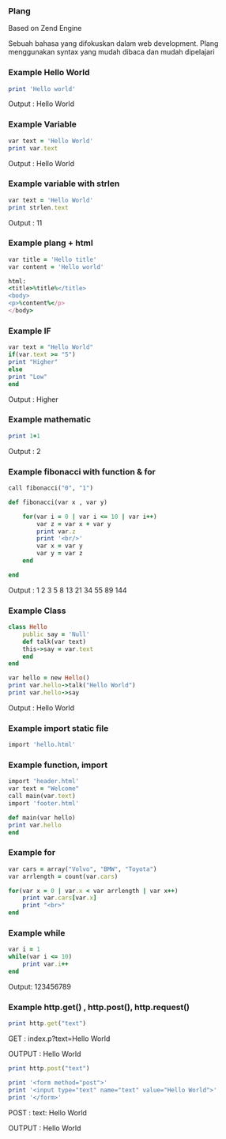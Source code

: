 ### Plang
Based on Zend Engine

Sebuah bahasa yang difokuskan dalam web development. Plang menggunakan syntax yang mudah dibaca dan mudah dipelajari

### Example Hello World
```ruby
print 'Hello world'
```
Output : Hello World

### Example Variable

```ruby
var text = 'Hello World'
print var.text
```
Output : Hello World

### Example variable with strlen
```ruby
var text = 'Hello World'
print strlen.text
```
Output : 11

### Example plang + html
```ruby
var title = 'Hello title'
var content = 'Hello world'

html:
<title>%title%</title>
<body>
<p>%content%</p>
</body>
```

### Example IF

```ruby
var text = "Hello World"
if(var.text >= "5")
print "Higher"
else
print "Low"
end
```
Output : Higher

### Example mathematic
```ruby
print 1+1
```
Output : 2

### Example fibonacci with function & for

```ruby
call fibonacci("0", "1")

def fibonacci(var x , var y)

    for(var i = 0 | var i <= 10 | var i++)
        var z = var x + var y
        print var.z
        print '<br/>'
        var x = var y    
        var y = var z     
    end

end
```

Output :
1
2
3
5
8
13
21
34
55
89
144

### Example Class
```ruby
class Hello
    public say = 'Null'
    def talk(var text)
    this->say = var.text
    end
end

var hello = new Hello()
print var.hello->talk("Hello World")
print var.hello->say
```
Output : Hello World

### Example import static file
```ruby
import 'hello.html'
```
### Example function, import
```ruby
import 'header.html'
var text = "Welcome"
call main(var.text)
import 'footer.html'

def main(var hello)
print var.hello
end
```
### Example for
```ruby
var cars = array("Volvo", "BMW", "Toyota")
var arrlength = count(var.cars)

for(var x = 0 | var.x < var arrlength | var x++)
    print var.cars[var.x]
    print "<br>"
end
```

### Example while
```ruby
var i = 1
while(var i <= 10)
    print var.i++
end
```
Output: 123456789

### Example http.get() , http.post(), http.request()
```ruby
print http.get("text")
```
GET : index.p?text=Hello World

OUTPUT : Hello World

```ruby
print http.post("text")

print '<form method="post">'
print '<input type="text" name="text" value="Hello World">'
print '</form>'
```
POST : text: Hello World

OUTPUT : Hello World
